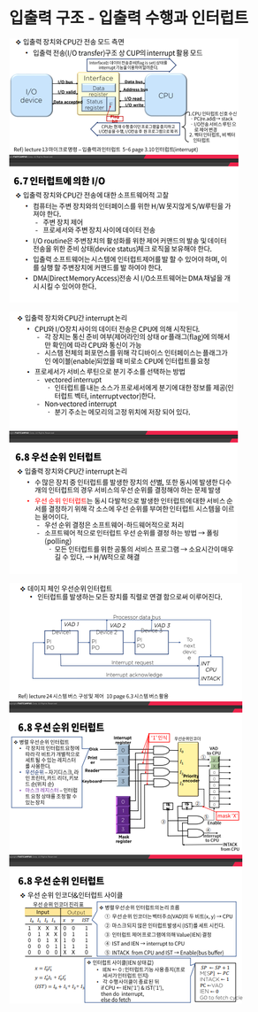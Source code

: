 # 입출력 구조 - 입출력 수행과 인터럽트

![img](../image/컴퓨터구조/ca_image64.png)

![img](../image/컴퓨터구조/ca_image65.png)

![img](../image/컴퓨터구조/ca_image66.png)